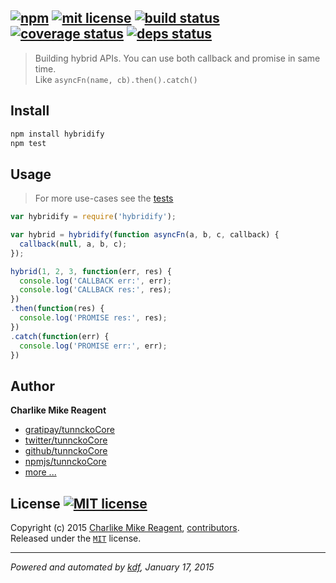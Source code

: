 ## [![npm][npmjs-img]][npmjs-url] [![mit license][license-img]][license-url] [![build status][travis-img]][travis-url] [![coverage status][coveralls-img]][coveralls-url] [![deps status][daviddm-img]][daviddm-url]

> Building hybrid APIs. You can use both callback and promise in same time.  
Like `asyncFn(name, cb).then().catch()`

## Install
```bash
npm install hybridify
npm test
```


## Usage
> For more use-cases see the [tests](./test.js)

```js
var hybridify = require('hybridify');

var hybrid = hybridify(function asyncFn(a, b, c, callback) {
  callback(null, a, b, c);
});

hybrid(1, 2, 3, function(err, res) {
  console.log('CALLBACK err:', err);
  console.log('CALLBACK res:', res);
})
.then(function(res) {
  console.log('PROMISE res:', res);
})
.catch(function(err) {
  console.log('PROMISE err:', err);
})
```


## Author
**Charlike Mike Reagent**
+ [gratipay/tunnckoCore][author-gratipay]
+ [twitter/tunnckoCore][author-twitter]
+ [github/tunnckoCore][author-github]
+ [npmjs/tunnckoCore][author-npmjs]
+ [more ...][contrib-more]


## License [![MIT license][license-img]][license-url]
Copyright (c) 2015 [Charlike Mike Reagent][contrib-more], [contributors][contrib-graf].  
Released under the [`MIT`][license-url] license.


[npmjs-url]: http://npm.im/hybridify
[npmjs-img]: https://img.shields.io/npm/v/hybridify.svg?style=flat&label=hybridify

[coveralls-url]: https://coveralls.io/r/tunnckoCore/hybridify?branch=master
[coveralls-img]: https://img.shields.io/coveralls/tunnckoCore/hybridify.svg?style=flat

[license-url]: https://github.com/tunnckoCore/hybridify/blob/master/license.md
[license-img]: https://img.shields.io/badge/license-MIT-blue.svg?style=flat

[travis-url]: https://travis-ci.org/tunnckoCore/hybridify
[travis-img]: https://img.shields.io/travis/tunnckoCore/hybridify.svg?style=flat

[daviddm-url]: https://david-dm.org/tunnckoCore/hybridify
[daviddm-img]: https://img.shields.io/david/tunnckoCore/hybridify.svg?style=flat

[author-gratipay]: https://gratipay.com/tunnckoCore
[author-twitter]: https://twitter.com/tunnckoCore
[author-github]: https://github.com/tunnckoCore
[author-npmjs]: https://npmjs.org/~tunnckocore

[contrib-more]: http://j.mp/1stW47C
[contrib-graf]: https://github.com/tunnckoCore/hybridify/graphs/contributors

***

_Powered and automated by [kdf](https://github.com/tunnckoCore), January 17, 2015_